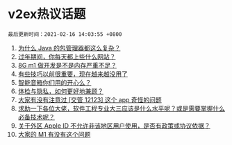 # v2ex热议话题

`最后更新时间：2021-02-16 14:03:55 +0800`

1. [为什么 Java 的包管理器都这么复杂？](https://www.v2ex.com/t/753415)
1. [过年期间，你每天都上些什么网站？](https://www.v2ex.com/t/753449)
1. [8G m1 做开发是不是内存严重不足？](https://www.v2ex.com/t/753454)
1. [有些技巧以前很重要，现在越来越没用了](https://www.v2ex.com/t/753483)
1. [智能音箱你们用的开心么？](https://www.v2ex.com/t/753414)
1. [体检与隐私，如何更好地兼顾？](https://www.v2ex.com/t/753499)
1. [大家有没有注意过 [交管 12123] 这个 app 奇怪的问题](https://www.v2ex.com/t/753410)
1. [求助一下各位大佬，软件工程专业大三应该是什么水平呢？或是需要掌握什么必备技术呢？](https://www.v2ex.com/t/753391)
1. [关于外区 Apple ID 不允许非该地区用户使用，是否有政策或协议依据？](https://www.v2ex.com/t/753464)
1. [大家的 M1 有没有这个问题](https://www.v2ex.com/t/753441)

